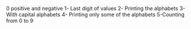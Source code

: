 0 positive and negative
1- Last digit of values
2- Printing the alphabets
3- With capital alphabets
4- Printing only some of the alphabets
5-Counting from 0 to 9
